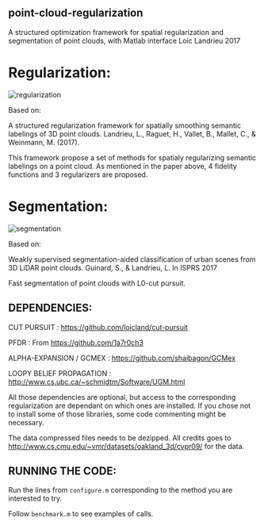 ## point-cloud-regularization

A structured optimization framework for spatial regularization and segmentation of point clouds, with Matlab interface
Loic Landrieu 2017


# Regularization: 

![regularization](https://user-images.githubusercontent.com/1902679/28877990-49e1662e-779e-11e7-96cb-8f49e4700a09.png)

Based on:

A structured regularization framework for spatially smoothing semantic labelings of 3D point clouds.
Landrieu, L., Raguet, H., Vallet, B., Mallet, C., & Weinmann, M. (2017).

This framework propose a set of methods for spatialy regularizing semantic labelings on a point cloud.
As mentioned in the paper above, 4 fidelity functions and 3 regularizers are proposed.


# Segmentation:

![segmentation](https://user-images.githubusercontent.com/1902679/28877979-44c9c726-779e-11e7-87d6-75cf853f9622.png)

Based on:

Weakly supervised segmentation-aided classification of urban scenes from 3D LiDAR point clouds.
Guinard, S., & Landrieu, L. In ISPRS 2017

Fast segmentation of point clouds with L0-cut pursuit.

## DEPENDENCIES:

CUT PURSUIT : https://github.com/loicland/cut-pursuit

PFDR : From https://github.com/1a7r0ch3

ALPHA-EXPANSION / GCMEX : https://github.com/shaibagon/GCMex

LOOPY BELIEF PROPAGATION : http://www.cs.ubc.ca/~schmidtm/Software/UGM.html

All those dependencies are optional, but access to the corresponding regularization are dependant on which ones are installed. If you chose not to install some of those libraries, some code commenting might be necessary.

The data compressed files needs to be dezipped. All credits goes to http://www.cs.cmu.edu/~vmr/datasets/oakland_3d/cvpr09/ for the data.

## RUNNING THE CODE:

Run the lines from `configure.m` corresponding to the method you are interested to try.

Follow `benchmark.m` to see examples of calls.
